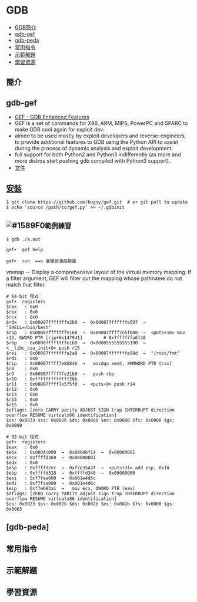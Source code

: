 # GDB
- [GDB簡介](#GDB簡介)
- [gdb-gef](#gdb-gef)
- [gdb-peda](#gdb-peda)
- [常用指令](#常用指令)
- [示範解題](#示範解題)
- [學習資源](#學習資源)
## 簡介

## gdb-gef
- [GEF - GDB Enhanced Features](https://gef.readthedocs.io/en/master/)
- GEF is a set of commands for X86, ARM, MIPS, PowerPC and SPARC to make GDB cool again for exploit dev. 
- aimed to be used mostly by exploit developers and reverse-engineers, to provide additional features to GDB using the Python API to assist during the process of dynamic analysis and exploit development.
- full support for both Python2 and Python3 indifferently (as more and more distros start pushing gdb compiled with Python3 support).
- [文件](https://gef.readthedocs.io/en/master/)

## [安裝](https://gef.readthedocs.io/en/master/config/)
```
$ git clone https://github.com/hugsy/gef.git  # or git pull to update
$ echo 'source /path/to/gef.py' >> ~/.gdbinit
```

## ![#1589F0](https://via.placeholder.com/15/1589F0/000000?text=+)`範例練習`

```gdb
$ gdb ./a.out

gef➤  gef help

gef➤  run  ==> 會開啟漂亮視窗

```

vmmap -- Display a comprehensive layout of the virtual memory mapping. If a filter argument, GEF will
                             filter out the mapping whose pathname do not match that filter.


```
# 64-bit 程式
gef➤  registers
$rax   : 0x0               
$rbx   : 0x0               
$rcx   : 0x0               
$rdx   : 0x00007fffffffe2b8  →  0x00007fffffffe597  →  "SHELL=/bin/bash"
$rsp   : 0x00007fffffffe168  →  0x00007ffff7e5f600  →  <puts+16> mov r13, QWORD PTR [rip+0x147941]        # 0x7ffff7fa6f48
$rbp   : 0x00007fffffffe1b0  →  0x0000555555555190  →  <__libc_csu_init+0> push r15
$rsi   : 0x00007fffffffe2a8  →  0x00007fffffffe58d  →  "/root/fmt"
$rdi   : 0x0               
$rip   : 0x00007ffff7e86846  →   movdqu xmm4, XMMWORD PTR [rax]
$r8    : 0x0               
$r9    : 0x00007ffff7fe21b0  →   push rbp
$r10   : 0xfffffffffffff28b
$r11   : 0x00007ffff7e5f5f0  →  <puts+0> push r14
$r12   : 0x0               
$r13   : 0x0               
$r14   : 0x0               
$r15   : 0x0               
$eflags: [zero CARRY parity ADJUST SIGN trap INTERRUPT direction overflow RESUME virtualx86 identification]
$cs: 0x0033 $ss: 0x002b $ds: 0x0000 $es: 0x0000 $fs: 0x0000 $gs: 0x0000 
```
```
# 32-bit 程式
gef➤  registers
$eax   : 0x0       
$ebx   : 0x0804c000  →  0x0804bf14  →  0x00000001
$ecx   : 0xffffd360  →  0x00000001
$edx   : 0x0       
$esp   : 0xffffd2ec  →  0xf7e3543f  →  <puts+31> add esp, 0x10
$ebp   : 0xffffd328  →  0xffffd348  →  0x00000000
$esi   : 0xf7faa000  →  0x001e4d6c
$edi   : 0xf7faa000  →  0x001e4d6c
$eip   : 0xf7e683a1  →   mov ecx, DWORD PTR [eax]
$eflags: [ZERO carry PARITY adjust sign trap INTERRUPT direction overflow RESUME virtualx86 identification]
$cs: 0x0023 $ss: 0x002b $ds: 0x002b $es: 0x002b $fs: 0x0000 $gs: 0x0063 
```
## [gdb-peda]
## 常用指令
## 示範解題
## 學習資源
